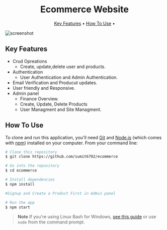 
<h1 align="center">
  <br>
  Ecommerce Website
  <br>
</h1>

<p align="center">
  <a href="#key-features">Key Features</a> •
  <a href="#how-to-use">How To Use</a> •
</p>

![screenshot](https://raw.githubusercontent.com/amitmerchant1990/electron-markdownify/master/app/img/markdownify.gif)

## Key Features

* Crud Opreations
  - Create, update,delete user and products.
* Authentication
  - User Authentication and Admin Authentication.
* Email Verification and Producut updates.  
* User friendly and Responsive.
* Admin panel 
  - Finance Overview.
  - Create, Update, Delete Products
  - User Managment and Site Managment.

## How To Use

To clone and run this application, you'll need [Git](https://git-scm.com) and [Node.js](https://nodejs.org/en/download/) (which comes with [npm](http://npmjs.com)) installed on your computer. From your command line:

```bash
# Clone this repository
$ git clone https://github.com/sumit6702/ecommerce

# Go into the repository
$ cd ecommerce

# Install dependencies
$ npm install

#Signup and Create a Product First in Admin panel

# Run the app
$ npm start
```

> **Note**
> If you're using Linux Bash for Windows, [see this guide](https://www.howtogeek.com/261575/how-to-run-graphical-linux-desktop-applications-from-windows-10s-bash-shell/) or use `node` from the command prompt.

